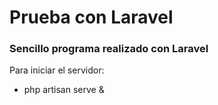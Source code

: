 # Prueba con Laravel

### Sencillo programa realizado con Laravel

Para iniciar el servidor: 
- php artisan serve &
